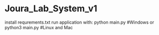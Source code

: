 # Joura_Lab_System_v1
install requrements.txt
run application with:
python main.py #Windows
or
python3 main.py #Linux and Mac
